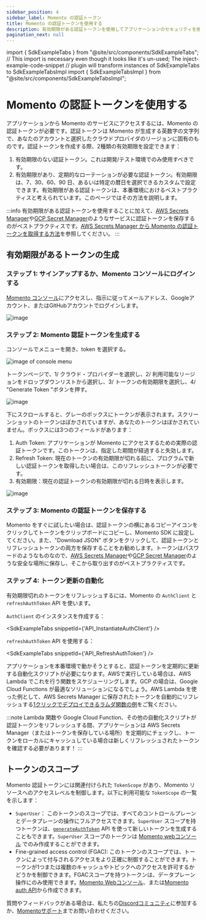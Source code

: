 ```yaml
---
sidebar_position: 4
sidebar_label: Momento の認証トークン
title: Momento の認証トークンを使用する
description: 有効期限がある認証トークンを使用してアプリケーションのセキュリティを強化する方法について学ぶ
pagination_next: null
---
```


import { SdkExampleTabs } from "@site/src/components/SdkExampleTabs";
// This import is necessary even though it looks like it's un-used; The inject-example-code-snippet
// plugin will transform instances of SdkExampleTabs to SdkExampleTabsImpl
import { SdkExampleTabsImpl } from "@site/src/components/SdkExampleTabsImpl";

# Momento の認証トークンを使用する

アプリケーションから Momento のサービスにアクセスするには、Momento の認証トークンが必要です。認証トークンは Momento が生成する英数字の文字列で、あなたのアカウントと選択したクラウドプロバイダのリージョンに固有のものです。認証トークンを作成する際、2種類の有効期限を設定できます：

1. 有効期限のない認証トークン。これは開発/テスト環境でのみ使用すべきです。
2. 有効期限があり、定期的なローテーションが必要な認証トークン。有効期限は、7、30、60、90 日、あるいは特定の暦日を選択できるカスタムで設定できます。有効期限がある認証トークンは、本番環境におけるベストプラクティスと考えられています。このページではその方法を説明します。

:::info
有効期限がある認証トークンを使用することに加えて、[AWS Secrets Manager](https://aws.amazon.com/secrets-manager/)や[GCP Secret Manager](https://cloud.google.com/secret-manager)のようなサービスに認証トークンを保存するのがベストプラクティスです。[AWS Secrets Manager から Momento の認証トークンを取得する方法](/develop/integrations/aws-secrets-manager)を参照してください。
:::

## 有効期限があるトークンの生成

### ステップ 1: サインアップするか、Momento コンソールにログインする
[Momento コンソール](https://console.gomomento.com/tokens)にアクセスし、指示に従ってメールアドレス、Googleアカウント、またはGitHubアカウントでログインします。

![image](/img/getting-started/console.png)

### ステップ 2: Momento 認証トークンを生成する
コンソールでメニューを開き、token を選択する。

![image of console menu](/img/getting-started/auth-token.gif)

トークンページで、1/ クラウド・プロバイダーを選択し、2/ 利用可能なリージョンをドロップダウンリストから選択し、3/ トークンの有効期限を選択し、4/ "Generate Token "ボタンを押す。

![image](/img/getting-started/select-provider-region.png)

下にスクロールすると、グレーのボックスにトークンが表示されます。スクリーンショットのトークンはぼかされていますが、あなたのトークンはぼかされていません。ボックスには3つのフィールドがあります：
1. Auth Token: アプリケーションが Momento にアクセスするための実際の認証トークンです。このトークンは、指定した期間が経過すると失効します。
2. Refresh Token: 現在のトークンの有効期限が切れる前に、プログラムで新しい認証トークンを取得したい場合は、このリフレッシュトークンが必要です。
3. 有効期限：現在の認証トークンの有効期限が切れる日時を表示します。

![image](/img/getting-started/generated-token.jpg)

### ステップ 3: Momento の認証トークンを保存する
Momento をすぐに試したい場合は、認証トークンの横にあるコピーアイコンをクリックしてトークンをクリップボードにコピーし、Momento SDK に設定してください。また、"Download JSON" ボタンをクリックして、認証トークンとリフレッシュトークンの両方を保存することをお勧めします。トークンはパスワードのようなものなので、[AWS Secrets Manager](https://aws.amazon.com/secrets-manager/)や[GCP Secret Manager](https://cloud.google.com/secret-manager)のような安全な場所に保存し、そこから取り出すのがベストプラクティスです。

### ステップ 4: トークン更新の自動化

有効期限切れのトークンをリフレッシュするには、Momento の `AuthClient` と `refreshAuthToken` API を使います。

`AuthClient` のインスタンスを作成する：

<SdkExampleTabs snippetId={'API_InstantiateAuthClient'} />

`refreshAuthToken` API を使用する：

<SdkExampleTabs snippetId={'API_RefreshAuthToken'} />

アプリケーションを本番環境で動かそうとすると、認証トークンを定期的に更新する自動化スクリプトが必要になります。AWSで実行している場合は、AWS Lambda でこれを行う関数をスケジューリングします。GCP の場合は、Google Cloud Functions が最適なソリューションになるでしょう。AWS Lambda を使った例として、AWS Secrets Manager に保存されたトークンを自動的にリフレッシュする[1クリックでデプロイできるラムダ関数の例](https://github.com/momentohq/auth-token-refresh-lambda)をご覧ください。

:::note
Lambda 関数や Google Cloud Function、その他の自動化スクリプトが認証トークンをリフレッシュする間、アプリケーションは AWS Secrets Manager（またはトークンを保存している場所）を定期的にチェックし、トークンをローカルにキャッシュしている場合は新しくリフレッシュされたトークンを確認する必要があります！
:::

## トークンのスコープ

Momento 認証トークンには関連付けられた `TokenScope` があり、Momento リソースへのアクセスレベルを制御します。以下に利用可能な `TokenScope` の一覧を示します：

- `SuperUser`： このトークンのスコープでは、すべてのコントロールプレーンとデータプレーンの操作にフルアクセスできます。`SuperUser` スコープを持つトークンは、[`generateAuthToken`](/develop/api-reference#generateauthtoken) API を使って新しいトークンを生成することもできます。`SuperUser` スコープのトークンは [Momento webコンソール](https://console.gomomento.com) でのみ作成することができます。
- Fine-grained access control (FGAC): このトークンのスコープでは、トークンによって付与されるアクセスをより正確に制御することができます。トークンが1つまたは複数のキャッシュやトピックへのアクセスを許可するかどうかを制御できます。FGACスコープを持つトークンは、データプレーン操作にのみ使用できます。[Momento Webコンソール](https://console.gomomento.com)、または[Momento auth API](/develop/api-reference/auth-tokens.md)から作成できます。

質問やフィードバックがある場合は、私たちの[Discordコミュニティ](https://discord.gg/GDStRczm)に参加するか、[Momentoサポート](mailto:support@momentohq.com)までお問い合わせください。
